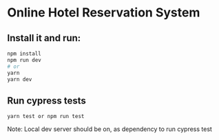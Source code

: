 # Online Hotel Reservation System

## Install it and run:

```bash
npm install
npm run dev
# or
yarn
yarn dev
```

## Run cypress tests

``` yarn test or npm run test ```

Note: Local dev server should be on, as dependency to run cypress test


